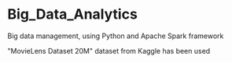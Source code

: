 # Big_Data_Analytics
Big data management, using Python and Apache Spark framework

"MovieLens Dataset 20M" dataset from Kaggle has been used
